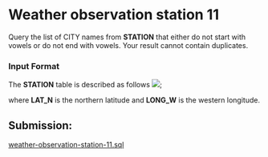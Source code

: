 # Weather observation station 11
Query the list of CITY names from **STATION** that either do not start with vowels or do not end with vowels. Your result cannot contain duplicates.

### Input Format

The **STATION** table is described as follows
![](https://s3.amazonaws.com/hr-challenge-images/9336/1449345840-5f0a551030-Station.jpg);

where **LAT_N** is the northern latitude and **LONG_W** is the western longitude.

## Submission:

[weather-observation-station-11.sql](https://github.com/danipishinin/HackerRank/blob/main/sql/weather-observation-station-11.sql)
